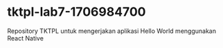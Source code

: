 # tktpl-lab7-1706984700
Repository TKTPL untuk mengerjakan aplikasi Hello World menggunakan React Native
